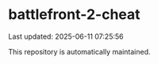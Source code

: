 # battlefront-2-cheat

Last updated: 2025-06-11 07:25:56

This repository is automatically maintained.
